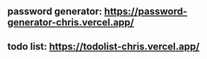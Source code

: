 
## password generator: https://password-generator-chris.vercel.app/
## todo list: https://todolist-chris.vercel.app/
